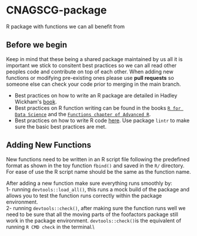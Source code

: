 # CNAGSCG-package
R package with functions we can all benefit from

## Before we begin
Keep in mind that these being a shared package maintained by us all it is important we stick to consitent best practices so we can all read other peoples code and contribute on top of each other. When adding new functions or modifying pre-existing ones please use **pull requests** so someone else can check your code prior to merging in the main branch.
* Best practices on how to write an R package are detailed in Hadley Wickham's [book](https://r-pkgs.org/).
* Best practices on R function writing can be found  in the books [`R for Data Science`](https://r4ds.had.co.nz/functions.html) and the [`Functions chapter of Advanced R`](https://adv-r.hadley.nz/functions.html).
* Best practices on how to write R code [here](https://www.datanovia.com/en/blog/r-coding-style-best-practices/). Use package `lintr` to make sure the basic best practices are met. 

## Adding New Functions
New functions need to be written in an R script file following the predefined format as shown in the toy function `fbind()` and saved in the `R/` directory. For ease of use the R script name should be the same as the function name.

After adding a new function make sure everything runs smoothly by:\
1- running `devtools::load_all()`, this runs a mock build of the package and allows you to test the function runs correctly within the package environment. \
2- running `devtools::check()`, after making sure the function runs well we need to be sure that all the moving parts of the foofactors package still work in the package environment. `devtools::check()`is the equivalent of running `R CMD check` in the terminal.\


